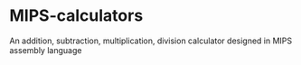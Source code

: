 # MIPS-calculators
An addition, subtraction, multiplication, division calculator designed in MIPS assembly language 
